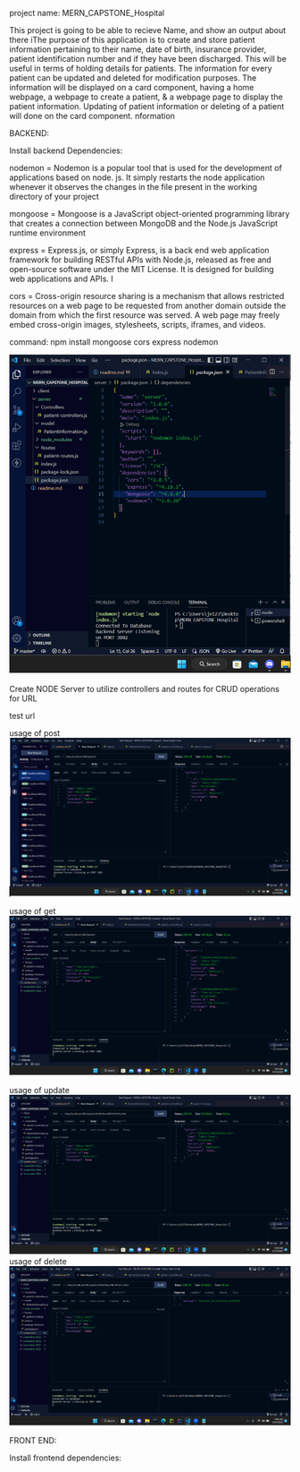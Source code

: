 project name:
MERN_CAPSTONE_Hospital

This project is going to be able to recieve Name, and show an output about there iThe purpose of this application is to create and store 
    patient information pertaining to their name, date of 
    birth, insurance provider, patient identification number and if they have been discharged. This will be useful in terms of holding details for patients. The information for every patient can be 
    updated and deleted for modification purposes. The information will be displayed on a card component, having a home webpage, a webpage to create a patient, & a webpage page to display the patient information. Updating of patient information or deleting of a patient will done on the card component.
nformation

BACKEND:

Install backend Dependencies:

nodemon = Nodemon is a popular tool that is used for the development of applications based on node. js. It simply restarts the node application whenever it observes the changes in the file present in the working directory of your project

mongoose = Mongoose is a JavaScript object-oriented programming library that creates a connection between MongoDB and the Node.js JavaScript runtime environment

express = Express.js, or simply Express, is a back end web application framework for building RESTful APIs with Node.js, released as free and open-source software under the MIT License. It is designed for building web applications and APIs. I

cors = Cross-origin resource sharing is a mechanism that allows restricted resources on a web page to be requested from another domain outside the domain from which the first resource was served. A web page may freely embed cross-origin images, stylesheets, scripts, iframes, and videos. 

command: npm install mongoose cors express nodemon

![Backend Dependencies in JSON](Screenshot%202022-12-15%20093340.png)

Create NODE Server to utilize controllers and routes for CRUD operations for URL

test url

usage of post
![using post request](Screenshot%202022-12-15%20094038.png)

usage of get
![using get request](Screenshot%202022-12-15%20094317.png)

usage of update
![using update request](Screenshot%202022-12-15%20094503.png)
usage of delete
![using delete request](Screenshot%202022-12-15%20094630.png)

FRONT END:

Install frontend dependencies:
